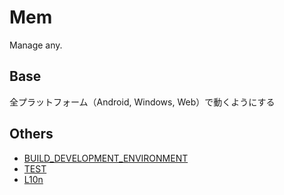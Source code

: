 # Mem

Manage any.

## Base

全プラットフォーム（Android, Windows, Web）で動くようにする

## Others

- [BUILD_DEVELOPMENT_ENVIRONMENT](./documentations/BUILD_DEVELOPMENT_ENVIRONMENT.md)
- [TEST](./documentations/TEST.md)
- [L10n](./documentations/LOCALIZATION.md)
